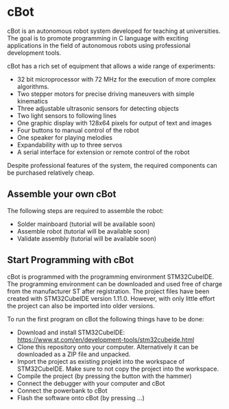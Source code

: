 # cBot

cBot is an autonomous robot system developed for teaching at universities. The goal is to promote programming in C language with exciting applications in the field of autonomous robots using professional development tools. 

cBot has a rich set of equipment that allows a wide range of experiments:
- 32 bit microprocessor with 72 MHz for the execution of more complex algorithms.
- Two stepper motors for precise driving maneuvers with simple kinematics
- Three adjustable ultrasonic sensors for detecting objects
- Two light sensors to following lines
- One graphic display with 128x64 pixels for output of text and images
- Four buttons to manual control of the robot
- One speaker for playing melodies
- Expandability with up to three servos
- A serial interface for extension or remote control of the robot

Despite professional features of the system, the required components can be purchased relatively cheap.

## Assemble your own cBot

The following steps are required to assemble the robot:
- Solder mainboard (tutorial will be available soon)
- Assemble robot (tutorial will be available soon)
- Validate assembly (tutorial will be available soon)

## Start Programming with cBot

cBot is programmed with the programming environment STM32CubeIDE. The programming environment can be downloaded and used free of charge from the manufacturer ST after registration. The project files have been created with STM32CubeIDE version 1.11.0. However, with only little effort the project can also be imported into older versions. 

To run the first program on cBot the following things have to be done:
- Download and install STM32CubeIDE: https://www.st.com/en/development-tools/stm32cubeide.html
- Clone this repository onto your computer. Alternatively it can be downloaded as a ZIP file and unpacked.
- Import the project as existing projekt into the workspace of STM32CubeIDE. Make sure to not copy the project into the workspace. 
- Compile the project (by pressing the button with the hammer)
- Connect the debugger with your computer and cBot
- Connect the powerbank to cBot
- Flash the software onto cBot (by pressing ...)